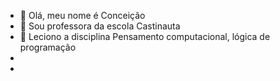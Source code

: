 - 👋 Olá,  meu nome é Conceição  
- 👀 Sou professora da escola Castinauta 
- 🌱 Leciono a disciplina Pensamento computacional, lógica de programação  
- 
- 

<!---
Profconce/Profconce is a ✨ special ✨ repository because its `README.md` (this file) appears on your GitHub profile.
You can click the Preview link to take a look at your changes.
--->
